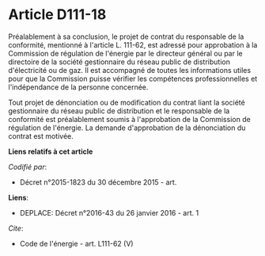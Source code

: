 # Article D111-18

Préalablement à sa conclusion, le projet de contrat du responsable de la conformité, mentionné à l'article L. 111-62, est
adressé pour approbation à la Commission de régulation de l'énergie par le directeur général ou par le directoire de la
société gestionnaire du réseau public de distribution d'électricité ou de gaz. Il est accompagné de toutes les informations
utiles pour que la Commission puisse vérifier les compétences professionnelles et l'indépendance de la personne concernée. 

Tout projet de dénonciation ou de modification du contrat liant la société gestionnaire du réseau public de distribution et
le responsable de la conformité est préalablement soumis à l'approbation de la Commission de régulation de l'énergie. La
demande d'approbation de la dénonciation du contrat est motivée.

**Liens relatifs à cet article**

_Codifié par_:

  - Décret n°2015-1823 du 30 décembre 2015 - art.

**Liens**:

  - DEPLACE: Décret n°2016-43 du 26 janvier 2016 - art. 1

_Cite_:

  - Code de l'énergie - art. L111-62 (V)
